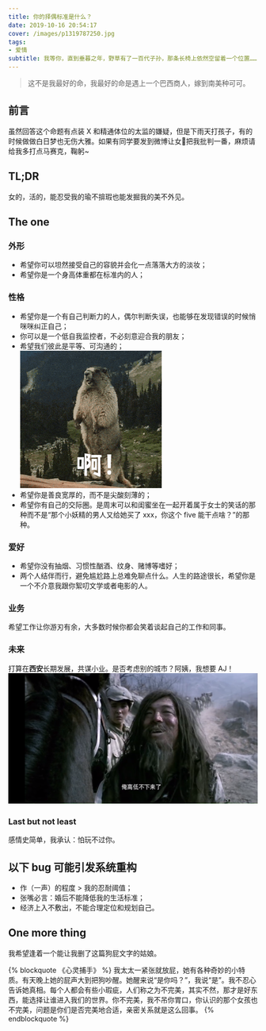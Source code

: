 ```yaml
---
title: 你的择偶标准是什么？
date: 2019-10-16 20:54:17
cover: /images/p1319787250.jpg
tags:
- 爱情
subtitle: 我等你，直到垂暮之年，野草有了一百代子孙，那条长椅上依然空留着一个位置……
---
```

>这不是我最好的命，我最好的命是遇上一个巴西商人，嫁到南美种可可。
## 前言
虽然回答这个命题有点装 X 和精通体位的太监的嫌疑，但是下雨天打孩子，有的时候做做白日梦也无伤大雅。如果有同学要发到微博让女👊把我批判一番，麻烦请给我多打点马赛克，鞠躬~
## TL;DR
女的，活的，能忍受我的瑜不揜瑕也能发掘我的美不外见。
## The one
### 外形
- 希望你可以坦然接受自己的容貌并会化一点落落大方的淡妆；
- 希望你是一个身高体重都在标准内的人；

### 性格
- 希望你是一个有自己判断力的人，偶尔判断失误，也能够在发现错误的时候悄咪咪纠正自己；
- 你可以是一个低自我监控者，不必刻意迎合我的朋友；
- 希望我们彼此是平等、可沟通的；
    ![ε＝ε＝ε＝(#>д<)ﾉ)](/images/aaaa.gif)
- 希望你是善良宽厚的，而不是尖酸刻薄的；
- 希望你有自己的交际圈。是周末可以和闺蜜坐在一起开着属于女士的笑话的那种而不是“那个小妖精的男人又给她买了 xxx，你这个 five 能干点啥？”的那种。

### 爱好
- 希望你没有抽烟、习惯性酗酒、纹身、赌博等嗜好；
- 两个人结伴而行，避免尴尬路上总难免聊点什么。人生的路途很长，希望你是一个不介意我跟你絮叨文学或者电影的人。

### 业务
希望工作让你游刃有余，大多数时候你都会笑着谈起自己的工作和同事。

### 未来
打算在**西安**长期发展，共谋小业。是否考虑别的城市？阿姨，我想要 AJ！
![高低不下来了](/images/Snipaste_2019-10-16_22-50-08.png)

### Last but not least
感情史简单，我承认：怕玩不过你。

## 以下 bug 可能引发系统重构
- 作（一声）的程度 > 我的忍耐阈值；
- 张嘴必言：婚后不能降低我的生活标准；
- 经济上入不敷出，不能合理定位和规划自己。

## One more thing
我希望逢着一个能让我删了这篇狗屁文字的姑娘。

{% blockquote 《心灵捕手》 %}
我太太一紧张就放屁，她有各种奇妙的小特质。有天晚上她的屁声大到把狗吵醒。她醒来说“是你吗？”，我说“是”。我不忍心告诉她真相。每个人都会有些小瑕疵，人们称之为不完美，其实不然，那才是好东西，能选择让谁进入我们的世界。你不完美，我不吊你胃口，你认识的那个女孩也不完美，问题是你们是否完美地合适，亲密关系就是这么回事。
{% endblockquote %}
